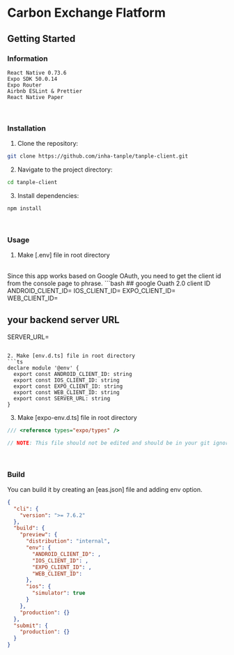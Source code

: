# Carbon Exchange Flatform

## Getting Started

### Information

```
React Native 0.73.6
Expo SDK 50.0.14
Expo Router
Airbnb ESLint & Prettier
React Native Paper
```

<br/>

### Installation

1. Clone the repository:
```bash
git clone https://github.com/inha-tanple/tanple-client.git
```

2. Navigate to the project directory:
```bash
cd tanple-client
```

3. Install dependencies:
```bash
npm install
```

<br/>

### Usage


1. Make [.env] file in root directory
<br/>
Since this app works based on Google OAuth, you need to get the client id from the console page to phrase.
```bash
## google Ouath 2.0 client ID
ANDROID_CLIENT_ID=
IOS_CLIENT_ID=
EXPO_CLIENT_ID=
WEB_CLIENT_ID=

## your backend server URL
SERVER_URL=
```

2. Make [env.d.ts] file in root directory
```ts
declare module '@env' {
  export const ANDROID_CLIENT_ID: string
  export const IOS_CLIENT_ID: string
  export const EXPO_CLIENT_ID: string
  export const WEB_CLIENT_ID: string
  export const SERVER_URL: string
}
```

3. Make [expo-env.d.ts] file in root directory
```ts
/// <reference types="expo/types" />

// NOTE: This file should not be edited and should be in your git ignore
```

<br/>

### Build
You can build it by creating an [eas.json] file and adding env option.
```json
{
  "cli": {
    "version": ">= 7.6.2"
  },
  "build": {
    "preview": {
      "distribution": "internal",
      "env": {
        "ANDROID_CLIENT_ID": ,
        "IOS_CLIENT_ID": ,
        "EXPO_CLIENT_ID": ,
        "WEB_CLIENT_ID": 
      },
      "ios": {
        "simulator": true
      }
    },
    "production": {}
  },
  "submit": {
    "production": {}
  }
}
```